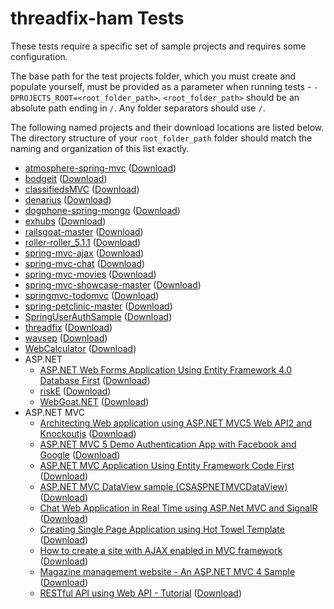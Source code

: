 
# threadfix-ham Tests

These tests require a specific set of sample projects and requires some configuration.

The base path for the test projects folder, which you must create and populate yourself, must be provided as a parameter when running tests - `-DPROJECTS_ROOT=<root_folder_path>`. `<root_folder_path>` should be an absolute path ending in `/`. Any folder separators should use `/`.

The following named projects and their download locations are listed below. The directory structure of your `root_folder_path` folder should match the naming and organization of this list exactly.

- [atmosphere-spring-mvc](https://github.com/bottleofrum/atmosphere-spring-mvc) ([Download](https://codeload.github.com/bottleofrum/atmosphere-spring-mvc/zip/master))
- [bodgeit](https://github.com/psiinon/bodgeit) ([Download](https://codeload.github.com/psiinon/bodgeit/zip/master))
- [classifiedsMVC](https://github.com/johnnymitrevski/classifiedsMVC) ([Download](https://codeload.github.com/johnnymitrevski/classifiedsMVC/zip/master))
- [denarius](https://github.com/andrewdodd13/denarius) ([Download](https://codeload.github.com/andrewdodd13/denarius/zip/master))
- [dogphone-spring-mongo](https://github.com/carles-ruis/dogphone-spring-mongo) ([Download](https://codeload.github.com/carles-ruis/dogphone-spring-mongo/zip/master))
- [exhubs](https://github.com/bml3i/exhubs) ([Download](https://codeload.github.com/bml3i/exhubs/zip/master))
- [railsgoat-master](https://github.com/OWASP/railsgoat) ([Download](https://codeload.github.com/OWASP/railsgoat/zip/master))
- [roller-roller_5.1.1](https://github.com/apache/roller) ([Download](https://codeload.github.com/apache/roller/zip/roller_5.1.1))
- [spring-mvc-ajax](https://github.com/stevehanson/spring-mvc-ajax) ([Download](https://codeload.github.com/stevehanson/spring-mvc-ajax/zip/master))
- [spring-mvc-chat](https://github.com/rstoyanchev/spring-mvc-chat) ([Download](https://codeload.github.com/rstoyanchev/spring-mvc-chat/zip/master))
- [spring-mvc-movies](https://github.com/CarloMicieli/spring-mvc-movies) ([Download](https://codeload.github.com/CarloMicieli/spring-mvc-movies/zip/master))
- [spring-mvc-showcase-master](https://github.com/spring-projects/spring-mvc-showcase) ([Download](https://codeload.github.com/spring-projects/spring-mvc-showcase/zip/master))
- [springmvc-todomvc](https://github.com/Fedomn/springmvc-todomvc) ([Download](https://codeload.github.com/Fedomn/springmvc-todomvc/zip/master))
- [spring-petclinic-master](https://github.com/spring-projects/spring-petclinic) ([Download](https://codeload.github.com/spring-projects/spring-petclinic/zip/master))
- [SpringUserAuthSample](https://github.com/pikanji/SpringUserAuthSample) ([Download](https://codeload.github.com/pikanji/SpringUserAuthSample/zip/master))
- [threadfix](https://github.com/denimgroup/threadfix) ([Download](https://codeload.github.com/denimgroup/threadfix/zip/master))
- [wavsep](https://github.com/sectooladdict/wavsep) ([Download](https://codeload.github.com/sectooladdict/wavsep/zip/master))
- [WebCalculator](https://github.com/syeedshah/WebCalculator) ([Download](https://codeload.github.com/syeedshah/WebCalculator/zip/master))
- ASP.NET
  - [ASP.NET Web Forms Application Using Entity Framework 4.0 Database First](https://code.msdn.microsoft.com/ASPNET-Web-Forms-97f8ee9a) ([Download](https://code.msdn.microsoft.com/ASPNET-Web-Forms-97f8ee9a/file/18933/14/ASP.NET%20Web%20Forms%20Application%20Using%20Entity%20Framework%204.0%20Database%20First.zip))
  - [riskE](https://github.com/denimgroup/riske) ([Download](https://codeload.github.com/denimgroup/riske/zip/master))
  - [WebGoat.NET](https://github.com/jerryhoff/WebGoat.NET) ([Download](https://codeload.github.com/jerryhoff/WebGoat.NET/zip/master))
- ASP.NET MVC
  - [Architecting Web application using ASP.NET MVC5 Web API2 and Knockoutjs](https://code.msdn.microsoft.com/Architecting-Web-5dfc3130) ([Download](https://code.msdn.microsoft.com/Architecting-Web-5dfc3130/file/108884/10/Architecting%20Web%20application%20using%20ASP.NET%20MVC5%2c%20Web%20API2%20and%20Knockoutjs.zip))
  - [ASP.NET MVC 5 Demo Authentication App with Facebook and Google](https://code.msdn.microsoft.com/windowsdesktop/MVC5-Authentication-App-b5200efd) ([Download](https://code.msdn.microsoft.com/windowsdesktop/MVC5-Authentication-App-b5200efd/file/106476/8/ASP.NET%20MVC%205%20%E2%80%93%20Demo%20Authentication%20App%20with%20Facebook%20and%20Google.zip))
  - [ASP.NET MVC Application Using Entity Framework Code First](https://code.msdn.microsoft.com/ASPNET-MVC-Application-b01a9fe8) ([Download](https://code.msdn.microsoft.com/ASPNET-MVC-Application-b01a9fe8/file/169473/2/ASP.NET%20MVC%20Application%20Using%20Entity%20Framework%20Code%20First.zip))
  - [ASP.NET MVC DataView sample (CSASPNETMVCDataView)](https://code.msdn.microsoft.com/CSASPNETMVCDataView-856d7e44) ([Download](https://code.msdn.microsoft.com/CSASPNETMVCDataView-856d7e44/file/21627/12/ASP.NET%20MVC%20DataView%20sample%20(CSASPNETMVCDataView).zip))
  - [Chat Web Application in Real Time using ASP.Net MVC and SignalR](https://code.msdn.microsoft.com/windowsapps/Chat-Web-Application-in-9a86e594) ([Download](https://code.msdn.microsoft.com/windowsapps/Chat-Web-Application-in-9a86e594/file/94443/5/Chat%20Web%20Application%20in%20Real%20Time%20using%20ASP.Net%20MVC%20and%20SignalR.ZIP))
  - [Creating Single Page Application using Hot Towel Template](https://code.msdn.microsoft.com/Creating-Single-Page-8342183f) ([Download](https://code.msdn.microsoft.com/Creating-Single-Page-8342183f/file/109151/16/Creating%20Single%20Page%20Application%20using%20Hot%20Towel%20Template.zip))
  - [How to create a site with AJAX enabled in MVC framework](https://code.msdn.microsoft.com/windowsdesktop/How-to-create-a-with-AJAX-a960a097) ([Download](https://code.msdn.microsoft.com/windowsdesktop/How-to-create-a-with-AJAX-a960a097/file/84801/4/How%20to%20create%20a%20site%20with%20AJAX%20enabled%20in%20MVC%20framework..zip))
  - [Magazine management website - An ASP.NET MVC 4 Sample](https://code.msdn.microsoft.com/ASPNET-MVC-4-Sample-37924d68) ([Download](https://code.msdn.microsoft.com/ASPNET-MVC-4-Sample-37924d68/file/71208/29/Magazine%20management%20website%20-%20An%20ASP.NET%20MVC%204%20Sample.zip))
  - [RESTful API using Web API - Tutorial](https://code.msdn.microsoft.com/RESTful-API-using-Web-API-9e7f3e49) ([Download](https://code.msdn.microsoft.com/RESTful-API-using-Web-API-9e7f3e49/file/104598/2/RESTful%20API%20using%20Web%20API%20-%20Tutorial.zip))
